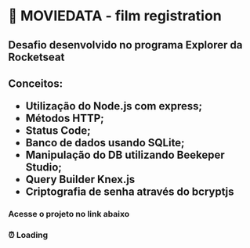 # 🎥 MOVIEDATA - film registration

<h2> Desafio desenvolvido no programa Explorer da Rocketseat <h2>

Conceitos:

- Utilização do Node.js com express;
- Métodos HTTP;
- Status Code;
- Banco de dados usando SQLite;
- Manipulação do DB utilizando Beekeper Studio;
- Query Builder Knex.js
- Criptografia de senha através do bcryptjs

<h3> Acesse o projeto no link abaixo <h3>
⏰ Loading
